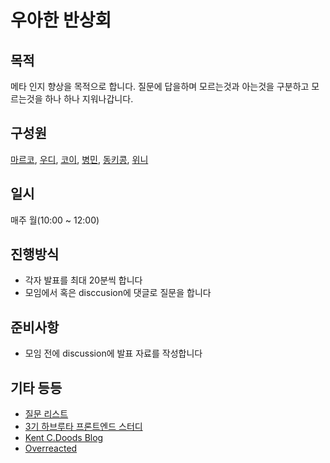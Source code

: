 # 우아한 반상회

## 목적

메타 인지 향상을 목적으로 합니다. 질문에 답을하며 모르는것과 아는것을 구분하고 모르는것을 하나 하나 지워나갑니다.

## 구성원

[마르코](https://github.com/wonsss), [우디](https://github.com/greenblues1190), [코이](https://github.com/InKyoJeong), [병민](https://github.com/airman5573), [동키콩](https://github.com/JUDONGHYEOK), [위니](https://github.com/rladpwl0512)

## 일시

매주 월(10:00 ~ 12:00)

## 진행방식

- 각자 발표를 최대 20분씩 합니다
- 모임에서 혹은 disccusion에 댓글로 질문을 합니다

## 준비사항

- 모임 전에 discussion에 발표 자료를 작성합니다

## 기타 등등

- [질문 리스트](./question-list.md)
- [3기 하브루타 프론트엔드 스터디](https://github.com/woowacourse-fe-study/havruta-frontend)
- [Kent C.Doods Blog](https://kentcdodds.com/blog)
- [Overreacted](https://overreacted.io/)
